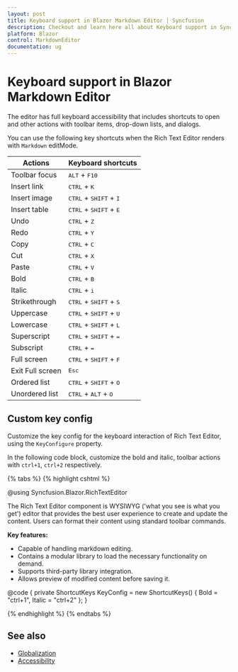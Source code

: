 ```yaml
---
layout: post
title: Keyboard support in Blazor Markdown Editor | Syncfusion
description: Checkout and learn here all about Keyboard support in Syncfusion Blazor Markdown Editor and more.
platform: Blazor
control: MarkdownEditor
documentation: ug
---
```


# Keyboard support in Blazor Markdown Editor

The editor has full keyboard accessibility that includes shortcuts to open and other actions with toolbar items, drop-down lists, and dialogs.

You can use the following key shortcuts when the Rich Text Editor renders with `Markdown` editMode.

| Actions | Keyboard shortcuts |
|----------------|---------|
| Toolbar focus| <kbd>ALT</kbd> + <kbd>F10</kbd> |
| Insert link| <kbd>CTRL</kbd> + <kbd>K</kbd> |
| Insert image| <kbd>CTRL</kbd> + <kbd>SHIFT</kbd> + <kbd>I</kbd> |
| Insert table| <kbd>CTRL</kbd> + <kbd>SHIFT</kbd> + <kbd>E</kbd> |
| Undo| <kbd>CTRL</kbd> + <kbd>Z</kbd> |
| Redo| <kbd>CTRL</kbd> + <kbd>Y</kbd> |
| Copy| <kbd>CTRL</kbd> + <kbd>C</kbd> |
| Cut| <kbd>CTRL</kbd> + <kbd>X</kbd> |
| Paste| <kbd>CTRL</kbd> + <kbd>V</kbd> |
| Bold| <kbd>CTRL</kbd> + <kbd>B</kbd> |
| Italic| <kbd>CTRL</kbd> + <kbd>i</kbd> |
| Strikethrough| <kbd>CTRL</kbd> + <kbd>SHIFT</kbd> + <kbd>S</kbd> |
| Uppercase| <kbd>CTRL</kbd> + <kbd>SHIFT</kbd> + <kbd>U</kbd> |
| Lowercase| <kbd>CTRL</kbd> + <kbd>SHIFT</kbd> + <kbd>L</kbd> |
| Superscript| <kbd>CTRL</kbd> + <kbd>SHIFT</kbd> + <kbd>=</kbd> |
| Subscript| <kbd>CTRL</kbd> + <kbd>=</kbd> |
| Full screen| <kbd>CTRL</kbd> + <kbd>SHIFT</kbd> + <kbd>F</kbd> |
| Exit Full screen| <kbd>Esc</kbd> |
| Ordered list| <kbd>CTRL</kbd> + <kbd>SHIFT</kbd> + <kbd>O</kbd> |
| Unordered list| <kbd>CTRL</kbd> + <kbd>ALT</kbd> + <kbd>O</kbd> |

## Custom key config

Customize the key config for the keyboard interaction of Rich Text Editor, using the `KeyConfigure` property.

In the following code block, customize the bold and italic, toolbar actions with `ctrl+1`, `ctrl+2` respectively.

{% tabs %}
{% highlight cshtml %}

@using Syncfusion.Blazor.RichTextEditor

<SfRichTextEditor EditorMode="EditorMode.Markdown" KeyConfigure="@KeyConfig">

The Rich Text Editor component is WYSIWYG ('what you see is what you get') editor that provides the best user experience to create and update the content. Users can format their content using standard toolbar commands.

**Key features:**

- Capable of handling markdown editing.
- Contains a modular library to load the necessary functionality on demand.
- Supports third-party library integration.
- Allows preview of modified content before saving it.
    
</SfRichTextEditor>

@code {
    private ShortcutKeys KeyConfig = new ShortcutKeys()
    {
        Bold = "ctrl+1",
        Italic = "ctrl+2"
    };
}

{% endhighlight %}
{% endtabs %}

## See also

* [Globalization](./globalization)
* [Accessibility](./accessibility)